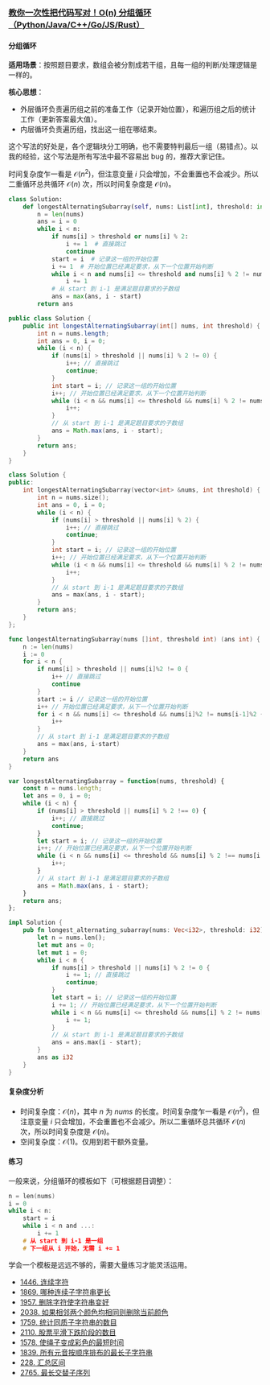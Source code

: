 ### [教你一次性把代码写对！O(n) 分组循环（Python/Java/C++/Go/JS/Rust）](https://leetcode.cn/problems/longest-even-odd-subarray-with-threshold/solutions/2528771/jiao-ni-yi-ci-xing-ba-dai-ma-xie-dui-on-zuspx/)

#### 分组循环

**适用场景**：按照题目要求，数组会被分割成若干组，且每一组的判断/处理逻辑是一样的。

**核心思想**：

-   外层循环负责遍历组之前的准备工作（记录开始位置），和遍历组之后的统计工作（更新答案最大值）。
-   内层循环负责遍历组，找出这一组在哪结束。

这个写法的好处是，各个逻辑块分工明确，也不需要特判最后一组（易错点）。以我的经验，这个写法是所有写法中最不容易出 bug 的，推荐大家记住。

时间复杂度乍一看是 $\mathcal{O}(n^2)$，但注意变量 $i$ 只会增加，不会重置也不会减少。所以二重循环总共循环 $\mathcal{O}(n)$ 次，所以时间复杂度是 $\mathcal{O}(n)$。

```python
class Solution:
    def longestAlternatingSubarray(self, nums: List[int], threshold: int) -> int:
        n = len(nums)
        ans = i = 0
        while i < n:
            if nums[i] > threshold or nums[i] % 2:
                i += 1  # 直接跳过
                continue
            start = i  # 记录这一组的开始位置
            i += 1  # 开始位置已经满足要求，从下一个位置开始判断
            while i < n and nums[i] <= threshold and nums[i] % 2 != nums[i - 1] % 2:
                i += 1
            # 从 start 到 i-1 是满足题目要求的子数组
            ans = max(ans, i - start)
        return ans
```

```java
public class Solution {
    public int longestAlternatingSubarray(int[] nums, int threshold) {
        int n = nums.length;
        int ans = 0, i = 0;
        while (i < n) {
            if (nums[i] > threshold || nums[i] % 2 != 0) {
                i++; // 直接跳过
                continue;
            }
            int start = i; // 记录这一组的开始位置
            i++; // 开始位置已经满足要求，从下一个位置开始判断
            while (i < n && nums[i] <= threshold && nums[i] % 2 != nums[i - 1] % 2) {
                i++;
            }
            // 从 start 到 i-1 是满足题目要求的子数组
            ans = Math.max(ans, i - start);
        }
        return ans;
    }
}
```

```c++
class Solution {
public:
    int longestAlternatingSubarray(vector<int> &nums, int threshold) {
        int n = nums.size();
        int ans = 0, i = 0;
        while (i < n) {
            if (nums[i] > threshold || nums[i] % 2) {
                i++; // 直接跳过
                continue;
            }
            int start = i; // 记录这一组的开始位置
            i++; // 开始位置已经满足要求，从下一个位置开始判断
            while (i < n && nums[i] <= threshold && nums[i] % 2 != nums[i - 1] % 2) {
                i++;
            }
            // 从 start 到 i-1 是满足题目要求的子数组
            ans = max(ans, i - start);
        }
        return ans; 
    }
};
```

```go
func longestAlternatingSubarray(nums []int, threshold int) (ans int) {
    n := len(nums)
    i := 0
    for i < n {
        if nums[i] > threshold || nums[i]%2 != 0 {
            i++ // 直接跳过
            continue
        }
        start := i // 记录这一组的开始位置
        i++ // 开始位置已经满足要求，从下一个位置开始判断
        for i < n && nums[i] <= threshold && nums[i]%2 != nums[i-1]%2 {
            i++
        }
        // 从 start 到 i-1 是满足题目要求的子数组
        ans = max(ans, i-start)
    }
    return ans
}
```

```javascript
var longestAlternatingSubarray = function(nums, threshold) {
    const n = nums.length;
    let ans = 0, i = 0;
    while (i < n) {
        if (nums[i] > threshold || nums[i] % 2 !== 0) {
            i++; // 直接跳过
            continue;
        }
        let start = i; // 记录这一组的开始位置
        i++; // 开始位置已经满足要求，从下一个位置开始判断
        while (i < n && nums[i] <= threshold && nums[i] % 2 !== nums[i - 1] % 2) {
            i++;
        }
        // 从 start 到 i-1 是满足题目要求的子数组
        ans = Math.max(ans, i - start);
    }
    return ans;
};
```

```rust
impl Solution {
    pub fn longest_alternating_subarray(nums: Vec<i32>, threshold: i32) -> i32 {
        let n = nums.len();
        let mut ans = 0;
        let mut i = 0;
        while i < n {
            if nums[i] > threshold || nums[i] % 2 != 0 {
                i += 1; // 直接跳过
                continue;
            }
            let start = i; // 记录这一组的开始位置
            i += 1; // 开始位置已经满足要求，从下一个位置开始判断
            while i < n && nums[i] <= threshold && nums[i] % 2 != nums[i - 1] % 2 {
                i += 1;
            }
            // 从 start 到 i-1 是满足题目要求的子数组
            ans = ans.max(i - start);
        }
        ans as i32
    }
}
```

#### 复杂度分析

-   时间复杂度：$\mathcal{O}(n)$，其中 $n$ 为 $nums$ 的长度。时间复杂度乍一看是 $\mathcal{O}(n^2)$，但注意变量 $i$ 只会增加，不会重置也不会减少。所以二重循环总共循环 $\mathcal{O}(n)$ 次，所以时间复杂度是 $\mathcal{O}(n)$。
-   空间复杂度：$\mathcal{O}(1)$。仅用到若干额外变量。

#### 练习

一般来说，分组循环的模板如下（可根据题目调整）：

```c
n = len(nums)
i = 0
while i < n:
    start = i
    while i < n and ...:
        i += 1
    # 从 start 到 i-1 是一组
    # 下一组从 i 开始，无需 i += 1
```

学会一个模板是远远不够的，需要大量练习才能灵活运用。

-   [1446\. 连续字符](https://leetcode.cn/problems/consecutive-characters/)
-   [1869\. 哪种连续子字符串更长](https://leetcode.cn/problems/longer-contiguous-segments-of-ones-than-zeros/)
-   [1957\. 删除字符使字符串变好](https://leetcode.cn/problems/delete-characters-to-make-fancy-string/)
-   [2038\. 如果相邻两个颜色均相同则删除当前颜色](https://leetcode.cn/problems/remove-colored-pieces-if-both-neighbors-are-the-same-color/)
-   [1759\. 统计同质子字符串的数目](https://leetcode.cn/problems/count-number-of-homogenous-substrings/)
-   [2110\. 股票平滑下跌阶段的数目](https://leetcode.cn/problems/number-of-smooth-descent-periods-of-a-stock/)
-   [1578\. 使绳子变成彩色的最短时间](https://leetcode.cn/problems/minimum-time-to-make-rope-colorful/)
-   [1839\. 所有元音按顺序排布的最长子字符串](https://leetcode.cn/problems/longest-substring-of-all-vowels-in-order/)
-   [228\. 汇总区间](https://leetcode.cn/problems/summary-ranges/)
-   [2765\. 最长交替子序列](https://leetcode.cn/problems/longest-alternating-subarray/)
